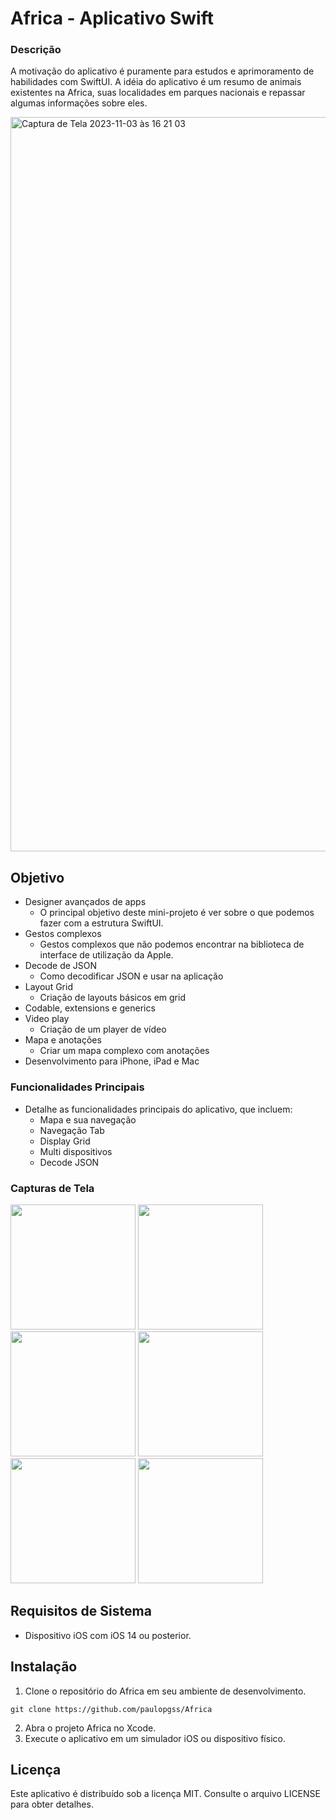 # Africa - Aplicativo Swift #

### Descrição ###
A motivação do aplicativo é puramente para estudos e aprimoramento de habilidades com SwiftUI. A idéia do aplicativo é um resumo de animais existentes na Africa, suas localidades em parques nacionais e repassar algumas informações sobre eles.

<img width="1175" alt="Captura de Tela 2023-11-03 às 16 21 03" src="https://github.com/paulopgss/Africa/assets/18484968/33e4164b-d34a-4a42-baba-5bf4bce88541">

## Objetivo ##
- Designer avançados de apps
  - O principal objetivo deste mini-projeto é ver sobre o que podemos fazer com a estrutura SwiftUI.
- Gestos complexos
  - Gestos complexos que não podemos encontrar na biblioteca de interface de utilização da Apple.
- Decode de JSON
  - Como decodificar JSON e usar na aplicação
- Layout Grid
  - Criação de layouts básicos em grid
- Codable, extensions e generics
- Video play
  - Criação de um player de vídeo
- Mapa e anotações
  - Criar um mapa complexo com anotações
- Desenvolvimento para iPhone, iPad e Mac

### Funcionalidades Principais ###
- Detalhe as funcionalidades principais do aplicativo, que incluem:
  - Mapa e sua navegação
  - Navegação Tab
  - Display Grid
  - Multi dispositivos
  - Decode JSON

### Capturas de Tela ###
<img src="https://github.com/paulopgss/Africa/assets/18484968/333f2a7f-8bb4-4cc3-969d-3b45109fa97b" width="200">
<img src="https://github.com/paulopgss/Africa/assets/18484968/3e1430a6-64be-4c2e-8b60-f4a5178ce868" width="200">
<img src="https://github.com/paulopgss/Africa/assets/18484968/5359f09d-8dfd-4a03-bb7d-2da5bd995b30" width="200">
<img src="https://github.com/paulopgss/Africa/assets/18484968/5fa9c614-2616-49d1-b41c-de3800e1eb1c" width="200">
<img src="https://github.com/paulopgss/Africa/assets/18484968/367a2b5d-ff0b-4f14-b385-cf1478b45d97" width="200">
<img src="https://github.com/paulopgss/Africa/assets/18484968/cc4f177e-72be-4304-9c60-8922fccd32c2" width="200">

## Requisitos de Sistema ##


- Dispositivo iOS com iOS 14 ou posterior.

## Instalação ##
1. Clone o repositório do Africa em seu ambiente de desenvolvimento.
```shell
git clone https://github.com/paulopgss/Africa
```
2. Abra o projeto Africa no Xcode.
3. Execute o aplicativo em um simulador iOS ou dispositivo físico.

## Licença ##
Este aplicativo é distribuído sob a licença MIT. Consulte o arquivo LICENSE para obter detalhes.
